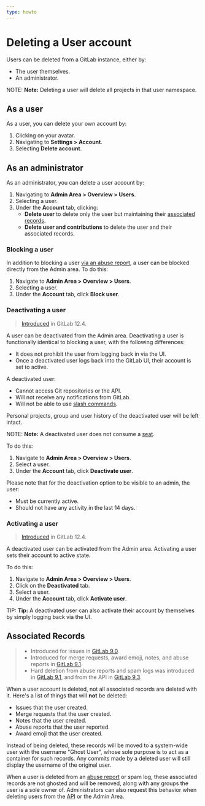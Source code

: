 ```yaml
---
type: howto
---
```


# Deleting a User account

Users can be deleted from a GitLab instance, either by:

- The user themselves.
- An administrator.

NOTE: **Note:**
Deleting a user will delete all projects in that user namespace.

## As a user

As a user, you can delete your own account by:

1. Clicking on your avatar.
1. Navigating to **Settings > Account**.
1. Selecting **Delete account**.

## As an administrator

As an administrator, you can delete a user account by:

1. Navigating to **Admin Area > Overview > Users**.
1. Selecting a user.
1. Under the **Account** tab, clicking:
   - **Delete user** to delete only the user but maintaining their
     [associated records](#associated-records).
   - **Delete user and contributions** to delete the user and
     their associated records.

### Blocking a user

In addition to blocking a user
[via an abuse report](../../admin_area/abuse_reports.md#blocking-users),
a user can be blocked directly from the Admin area. To do this:

1. Navigate to  **Admin Area > Overview > Users**.
1. Selecting a user.
1. Under the **Account** tab, click **Block user**.

### Deactivating a user

> [Introduced](https://gitlab.com/gitlab-org/gitlab-ce/issues/63921) in GitLab 12.4.

A user can be deactivated from the Admin area. Deactivating a user is functionally identical to blocking a user, with the following differences:

- It does not prohibit the user from logging back in via the UI.
- Once a deactivated user logs back into the GitLab UI, their account is set to active.

A deactivated user:

- Cannot access Git repositories or the API.
- Will not receive any notifications from GitLab.
- Will not be able to use [slash commands](../../../integration/slash_commands.md).

Personal projects, group and user history of the deactivated user will be left intact.

NOTE: **Note:**
A deactivated user does not consume a [seat](../../../subscriptions/index.md#managing-subscriptions).

To do this:

1. Navigate to  **Admin Area > Overview > Users**.
1. Select a user.
1. Under the **Account** tab, click **Deactivate user**.

Please note that for the deactivation option to be visible to an admin, the user:

- Must be currently active.
- Should not have any activity in the last 14 days.

### Activating a user

> [Introduced](https://gitlab.com/gitlab-org/gitlab-ce/issues/63921) in GitLab 12.4.

A deactivated user can be activated from the Admin area. Activating a user sets their account to active state.

To do this:

1. Navigate to  **Admin Area > Overview > Users**.
1. Click on the **Deactivated** tab.
1. Select a user.
1. Under the **Account** tab, click **Activate user**.

TIP: **Tip:**
A deactivated user can also activate their account by themselves by simply logging back via the UI.

## Associated Records

> - Introduced for issues in
>   [GitLab 9.0](https://gitlab.com/gitlab-org/gitlab-foss/merge_requests/7393).
> - Introduced for merge requests, award emoji, notes, and abuse reports in
>   [GitLab 9.1](https://gitlab.com/gitlab-org/gitlab-foss/merge_requests/10467).
> - Hard deletion from abuse reports and spam logs was introduced in
>   [GitLab 9.1](https://gitlab.com/gitlab-org/gitlab-foss/merge_requests/10273),
>   and from the API in
>   [GitLab 9.3](https://gitlab.com/gitlab-org/gitlab-foss/merge_requests/11853).

When a user account is deleted, not all associated records are deleted with it.
Here's a list of things that will **not** be deleted:

- Issues that the user created.
- Merge requests that the user created.
- Notes that the user created.
- Abuse reports that the user reported.
- Award emoji that the user created.

Instead of being deleted, these records will be moved to a system-wide
user with the username "Ghost User", whose sole purpose is to act as a container
for such records. Any commits made by a deleted user will still display the
username of the original user.

When a user is deleted from an [abuse report](../../admin_area/abuse_reports.md)
or spam log, these associated
records are not ghosted and will be removed, along with any groups the user
is a sole owner of. Administrators can also request this behavior when
deleting users from the [API](../../../api/users.md#user-deletion) or the
Admin Area.

<!-- ## Troubleshooting

Include any troubleshooting steps that you can foresee. If you know beforehand what issues
one might have when setting this up, or when something is changed, or on upgrading, it's
important to describe those, too. Think of things that may go wrong and include them here.
This is important to minimize requests for support, and to avoid doc comments with
questions that you know someone might ask.

Each scenario can be a third-level heading, e.g. `### Getting error message X`.
If you have none to add when creating a doc, leave this section in place
but commented out to help encourage others to add to it in the future. -->
